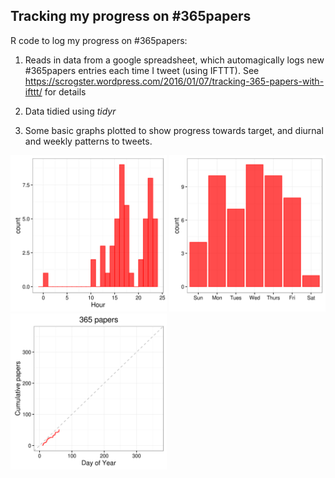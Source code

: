 

## Tracking my progress on #365papers

R code to log my progress on #365papers:

1. Reads in data from a google spreadsheet, which automagically logs new #365papers entries each time I tweet (using IFTTT). See https://scrogster.wordpress.com/2016/01/07/tracking-365-papers-with-ifttt/ for details

2. Data tidied using *tidyr*

3. Some basic graphs plotted to show progress towards target, and diurnal and weekly patterns to tweets.

<img src="diurnal-hist.png" width="250">

<img src="weekly-hist.png" width="250">

<img src="cumulative.png" width="250">